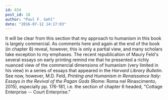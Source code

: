 ```yaml
---
id: 634
post_id: 18
author: "Paul F. Gehl"
date: "2016-07-12 14:17:03"
---
```

It will be clear from this section that my approach to humanism in this book is largely commercial. As comments here and again at the end of the book (in chapter 8) reveal, however, this is only a partial view, and many scholars take exception to my emphases. The recent republication of Maury Feld's several essays on early printing remind me that he presented a richly nuanced view of the commercial dimensions of humanism (very limited in his view) in a series of essays that appeared in the <em>Harvard Library Bulletin</em>. See now, however, M.D. Feld, <em>Printing and Humanism in Renaissance Italy: Essays in the Revival of the Pagan Gods</em> (Rome: Roma nel Rinascimento, 2015), especially pp. 176-181, i.e. the section of chapter 6 headed, "Cottage Enterprise -- Court Enterprise."
